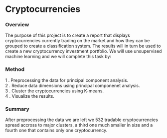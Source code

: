 # Cryptocurrencies

### Overview
The purpose of this project is to create a report that displays cryptocurrencies currently trading on the market and how they can be grouped to create a classification system. The results will in turn be used to create a new cryptocurrency investment portfolio. We will use unsupervised machine learning and we will complete this task by: <br>

### Method
1 . Preprocessing the data for principal component analysis.<br>
2 . Reduce data dimensions using principal componenet analysis.<br>
3 . Cluster the cryptocurrencies using K-means.<br>
4 . Visualize the results. 

### Summary

After preprocessing the data we are left we 532 tradable cryptocurrencies spread accross to major clusters, a third one much smaller in size and a fourth one that contains only one cryptocurrency.
